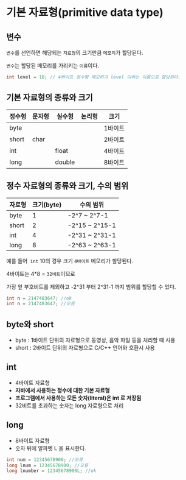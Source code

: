 # 기본 자료형(primitive data type)

## 변수

`변수`를 선언하면 해당되는 `자료형`의 크기만큼 `메모리`가 할당된다.

`변수`는 할당된 메모리를 가리키는 `이름`이다.

```java
int level = 10;	// 4바이트 정수형 메모리가 level 이라는 이름으로 할당된다.
```



## 기본 자료형의 종류와 크기

| 정수형 | 문자형 | 실수형 | 논리형 | 크기    |
| ------ | ------ | ------ | ------ | ------- |
| byte   |        |        |        | 1바이트 |
| short  | char   |        |        | 2바이트 |
| int    |        | float  |        | 4바이트 |
| long   |        | double |        | 8바이트 |



## 정수 자료형의 종류와 크기, 수의 범위

| 자료형 | 크기(byte) | 수의 범위      |
| ------ | ---------- | -------------- |
| byte   | 1          | -2^7 ~ 2^7-1   |
| short  | 2          | -2^15 ~ 2^15-1 |
| int    | 4          | -2^31 ~ 2^31-1 |
| long   | 8          | -2^63 ~ 2^63-1 |

예를 들어` int` 10의 경우 크기 `4바이트` 메모리가 할당된다.

4바이트는 4*8 = `32비트`이므로 

가장 앞 부호비트를 제외하고 -2^31 부터 2^31-1  까지 범위를 할당할 수 있다.

```java
int n = 2147483647; //ok
int n = 2147483647;	//오류
```



## byte와 short

- byte : 1바이트 단위의 자료형으로 동영상, 음악 파일 등을 처리할 때 사용
- short : 2바이트 단위의 자료형으로 C/C++ 언어와 호환시 사용



## int

- 4바이트 자료형
- **자바에서 사용하는 정수에 대한 기본 자료형**
- **프로그램에서 사용하는 모든 숫자(literal)은 int 로 저장됨**
- 32비트를 초과하는 숫자는 long 자료형으로 처리



## long

- 8바이트 자료형
- 숫자 뒤에 알파벳 L 을 표시한다.

```java
int num = 12345678900; //오류
long lnum = 12345678900; //오류
long lnumber = 12345678900L; //ok
```


